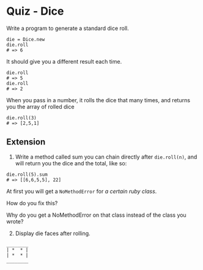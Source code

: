 # Quiz - Dice

Write a program to generate a standard dice roll.

```
die = Dice.new
die.roll
# => 6
```
It should give you a different result each time.
```
die.roll
# => 5
die.roll
# => 2
```

When you pass in a number, it rolls the dice that many times, and returns you the array of rolled dice
```
die.roll(3)
# => [2,5,1]
```

## Extension

1. Write a method called sum you can chain directly after `die.roll(n)`, and will return you the dice and the total, like so:

```
die.roll(5).sum
# => [[6,6,5,5], 22]
```

At first you will get a `NoMethodError` for *a certain ruby class*.

How do you fix this?

Why do you get a NoMethodError on that class instead of the class you wrote?


2. Display die faces after rolling.
```
________
| *  * |
| *  * |
________
```
